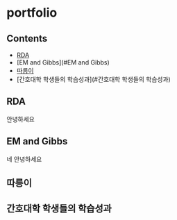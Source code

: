 # portfolio

## Contents

- [RDA](#RDA)
- [EM and Gibbs](#EM and Gibbs)
- [따릉이](#따릉이)
- [간호대학 학생들의 학습성과](#간호대학 학생들의 학습성과)

## RDA
안녕하세요
## EM and Gibbs
네 안녕하세요
## 따릉이

## 간호대학 학생들의 학습성과
